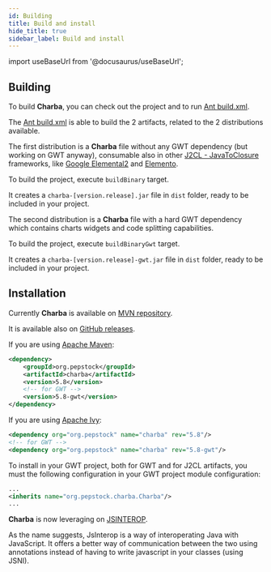 ```yaml
---
id: Building
title: Build and install
hide_title: true
sidebar_label: Build and install
---
```

import useBaseUrl from '@docusaurus/useBaseUrl';

## Building

To build **Charba**, you can check out the project and to run [Ant build.xml](https://github.com/pepstock-org/Charba/blob/5.8/build.xml).

The [Ant build.xml](https://github.com/pepstock-org/Charba/blob/5.8/build.xml) is able to build the 2 artifacts, related to the 2 distributions available.

The first distribution is a **Charba** file without any GWT dependency (but working on GWT anyway), consumable also in other [J2CL - JavaToClosure](https://github.com/google/j2cl) frameworks, like [Google Elemental2](https://github.com/google/elemental2) and [Elemento](https://github.com/hal/elemento).

To build the project, execute `buildBinary` target.

It creates a `charba-[version.release].jar` file in `dist` folder, ready to be included in your project.

The second distribution is a **Charba** file with a hard GWT dependency which contains charts widgets and code splitting capabilities.

To build the project, execute `buildBinaryGwt` target.

It creates a `charba-[version.release]-gwt.jar` file in `dist` folder, ready to be included in your project.

## Installation

Currently **Charba** is available on [MVN repository](https://mvnrepository.com/artifact/org.pepstock/charba).

It is available also on [GitHub releases](https://github.com/pepstock-org/Charba/releases).

If you are using [Apache Maven](https://maven.apache.org/):

```xml
<dependency>
    <groupId>org.pepstock</groupId>
    <artifactId>charba</artifactId>
    <version>5.8</version>
    <!-- for GWT -->
    <version>5.8-gwt</version>
</dependency>
```

If you are using [Apache Ivy](http://ant.apache.org/ivy/):

```xml
<dependency org="org.pepstock" name="charba" rev="5.8"/>
<!-- for GWT -->
<dependency org="org.pepstock" name="charba" rev="5.8-gwt"/>
```

To install in your GWT project, both for GWT and for J2CL artifacts, you must the following configuration in your GWT project module configuration:

```xml
...
<inherits name="org.pepstock.charba.Charba"/>
...
```

**Charba** is now leveraging on [JSINTEROP](http://www.gwtproject.org/doc/latest/DevGuideCodingBasicsJsInterop.html).

As the name suggests, JsInterop is a way of interoperating Java with JavaScript. It offers a better way of communication between the two using annotations instead of having to write javascript in your classes (using JSNI).
